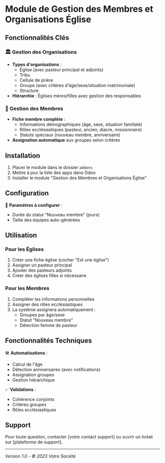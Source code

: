 # Module de Gestion des Membres et Organisations Église

## Fonctionnalités Clés

### 🏛️ Gestion des Organisations
- **Types d'organisations** : 
  - Église (avec pasteur principal et adjoints)
  - Tribu 
  - Cellule de prière
  - Groupe (avec critères d'âge/sexe/situation matrimoniale)
  - Structure
- **Hiérarchie** : Églises mères/filles avec gestion des responsables

### 👥 Gestion des Membres
- **Fiche membre complète** :
  - Informations démographiques (âge, sexe, situation familiale)
  - Rôles ecclésiastiques (pasteur, ancien, diacre, missionnaire)
  - Statuts spéciaux (nouveau membre, anniversaire)
- **Assignation automatique** aux groupes selon critères

## Installation

1. Placer le module dans le dossier `addons`
2. Mettre à jour la liste des apps dans Odoo
3. Installer le module "Gestion des Membres et Organisations Église"

## Configuration

🔧 **Paramètres à configurer** :
- Durée du statut "Nouveau membre" (jours)
- Taille des équipes auto-générées

## Utilisation

### Pour les Églises
1. Créer une fiche église (cocher "Est une église")
2. Assigner un pasteur principal
3. Ajouter des pasteurs adjoints
4. Créer des églises filles si nécessaire

### Pour les Membres
1. Compléter les informations personnelles
2. Assigner des rôles ecclésiastiques
3. La système assignera automatiquement :
   - Groupes par âge/sexe
   - Statut "Nouveau membre"
   - Détection femme de pasteur

## Fonctionnalités Techniques

🛠️ **Automatisations** :
- Calcul de l'âge
- Détection anniversaires (avec notifications)
- Assignation groupes
- Gestion hiérarchique

✅ **Validations** :
- Cohérence conjoints
- Critères groupes
- Rôles ecclésiastiques

## Support

Pour toute question, contacter [votre contact support] ou ouvrir un ticket sur [plateforme de support].

---

*Version 1.0 - © 2023 Votre Société*